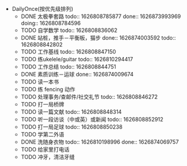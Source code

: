 - DailyOnce(按优先级排列)
	- DONE 太极拳套路
	  todo:: 1626808785877
	  done:: 1626873993969
	  doing:: 1626808784596
	- TODO 自学数学
	  todo:: 1626808836062
	- DONE 站桩，推手－平衡板，猫步
	  done:: 1626874003592
	  todo:: 1626808842802
	- TODO 工作基线
	  todo:: 1626808847150
	- TODO 练ukelele/guitar
	  todo:: 1626810294417
	- TODO 工作总结
	  todo:: 1626808844751
	- DONE 素质训练－运球
	  done:: 1626874009674
	- TODO 读一本书
	- TODO 练 fencing 动作
	- TODO 处理事务/查邮件/社交礼节
	  todo:: 1626808846272
	- TODO 打一局桥牌
	- TODO 读一篇文献
	  todo:: 1626808848314
	- TODO 听一段访谈（中或英）或新闻
	  todo:: 1626808852912
	- TODO 打一局足球
	  todo:: 1626808850238
	- TODO 学第二外语
	- DONE 洗随身衣物
	  todo:: 1626810198996
	  done:: 1626874069757
	- TODO 给家里打电话
	- TODO 冲牙，清洁牙缝